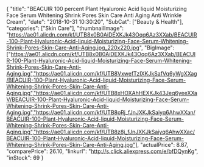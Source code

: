 {
	"title": "BEACUIR 100 percent Plant Hyaluronic Acid liquid Moisturizing Face Serum Whitening Shrink Pores Skin Care Anti Aging Anti Wrinkle Cream",
	"date": "2018-10-31 10:30:20",
	"SubCat": ["Beauty & Health"],
	"categories": ["Skin Care"],
	"thumbnailImage": "https://ae01.alicdn.com/kf/UTB8x0B0AiDEXKJk43Oqq6Az3XXab/BEACUIR-100-Plant-Hyaluronic-Acid-liquid-Moisturizing-Face-Serum-Whitening-Shrink-Pores-Skin-Care-Anti-Aging.jpg_220x220.jpg",
	"BigImage": ["https://ae01.alicdn.com/kf/UTB8x0B0AiDEXKJk43Oqq6Az3XXab/BEACUIR-100-Plant-Hyaluronic-Acid-liquid-Moisturizing-Face-Serum-Whitening-Shrink-Pores-Skin-Care-Anti-Aging.jpg","https://ae01.alicdn.com/kf/UTB8VxwefTzIXKJkSafVq6yWgXXag/BEACUIR-100-Plant-Hyaluronic-Acid-liquid-Moisturizing-Face-Serum-Whitening-Shrink-Pores-Skin-Care-Anti-Aging.jpg","https://ae01.alicdn.com/kf/UTB8xHOXAhHEXKJk43Jeq6yeeXXaV/BEACUIR-100-Plant-Hyaluronic-Acid-liquid-Moisturizing-Face-Serum-Whitening-Shrink-Pores-Skin-Care-Anti-Aging.jpg","https://ae01.alicdn.com/kf/UTB8oRj_fJnJXKJkSaiyq6AhwXXan/BEACUIR-100-Plant-Hyaluronic-Acid-liquid-Moisturizing-Face-Serum-Whitening-Shrink-Pores-Skin-Care-Anti-Aging.jpg","https://ae01.alicdn.com/kf/UTB8z8j_fJnJXKJkSaiyq6AhwXXac/BEACUIR-100-Plant-Hyaluronic-Acid-liquid-Moisturizing-Face-Serum-Whitening-Shrink-Pores-Skin-Care-Anti-Aging.jpg"],
	"actualPrice": 8.87,
	"comparePrice": 26.10,
	"linkurl": "http://s.click.aliexpress.com/e/bfDQynKg",
	"inStock": 69
}
